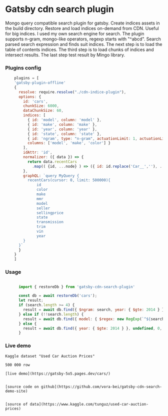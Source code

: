 # Gatsby cdn search plugin
Mongo query compatible search plugin for gatsby. 
Create indices assets in the build directory.
Restore and load indices on-demand from CDN.
Useful for big indices.
I used my own search engine for search.
The plugin supports n-gram, mongo-like operators, regexp starts with "^abcd". 
Search parsed search expression and finds suit indices.
The next step is to load the table of contents indices.
The third step is to load chunks of indices and intersect results.
The last step test result by Mingo library.
### Plugins config
```javascript
    plugins = [
    'gatsby-plugin-offline'
    {
      resolve: require.resolve("./cdn-indice-plugin"),
      options: {
        id: 'cars',
        chunkSize: 6000,
        dataChunkSize: 60,
        indices: [
          { id: 'model', column: 'model' },
          { id: 'make', column: 'make' },
          { id: 'year', column: 'year' },
          { id: 'state', column: 'state' },
          { id: 'ngram', type: "n-gram", actuationLimit: 1, actuationLimitAuto: false, gramLen: 4, toLowcase: true, 
          columns: ['model', 'make', 'color'] }
        ],
        idAttr: 'id',
        normalizer: ({ data }) => {
          return data.recentCars
            .map(( {id, ...node} ) => ({ id: id.replace('Car__',''), ...node }));
        },
        graphQL: `query MyQuery {
          recentCars(cursor: 0, limit: 500000){
              id
              color
              make
              mmr
              model
              seller
              sellingprice
              state
              transmission
              trim
              vin
              year
        }
      }`
      }
    }
    ]
```

### Usage

```javascript

      import { restoreDb } from 'gatsby-cdn-search-plugin'

      const db = await restoreDb('cars');
      let result;
      if (search.length >= 4) {
        result = await db.find({ $ngram: search, year: { $gte: 2014 } }, undefined, 0, offset);
      } else if (!!search.length) {
        result = await db.find({ model: { $regex: new RegExp(`^${search}`, 'i'), }, year: { $gte: 2014 } }, undefined, 0, offset);
      } else {
        result = await db.find({ year: { $gte: 2014 } }, undefined, 0, offset);
      }
```
### Live demo 
    
    Kaggle dataset "Used Car Auction Prices" 
    
    500 000 row 

    [live demo](https://gatsby-5o5.pages.dev/cars/)


    [source code on github](https://github.com/vora-bei/gatsby-cdn-search-demo-site)
  
    
    [source of data](https://www.kaggle.com/tunguz/used-car-auction-prices)

